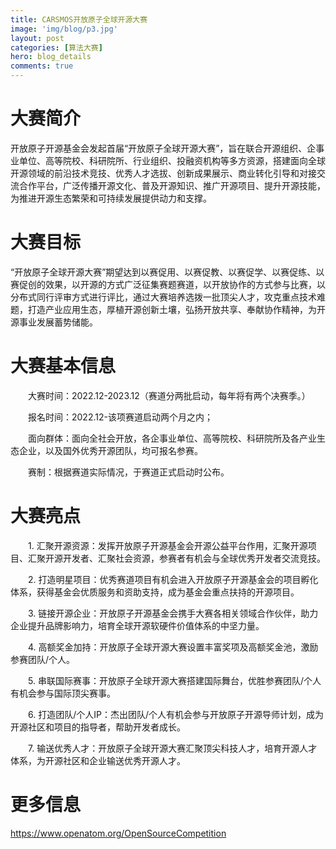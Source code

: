 ```yaml
---
title: CARSMOS开放原子全球开源大赛
image: 'img/blog/p3.jpg'
layout: post
categories: [算法大赛]
hero: blog_details
comments: true
---
```



# 大赛简介

开放原子开源基金会发起首届“开放原子全球开源大赛”，旨在联合开源组织、企事业单位、高等院校、科研院所、行业组织、投融资机构等多方资源，搭建面向全球开源领域的前沿技术竞技、优秀人才选拔、创新成果展示、商业转化引导和对接交流合作平台，广泛传播开源文化、普及开源知识、推广开源项目、提升开源技能，为推进开源生态繁荣和可持续发展提供动力和支撑。

# 大赛目标
“开放原子全球开源大赛”期望达到以赛促用、以赛促教、以赛促学、以赛促练、以赛促创的效果，以开源的方式广泛征集赛题赛道，以开放协作的方式参与比赛，以分布式同行评审方式进行评比，通过大赛培养选拨一批顶尖人才，攻克重点技术难题，打造产业应用生态，厚植开源创新土壤，弘扬开放共享、奉献协作精神，为开源事业发展蓄势储能。

# 大赛基本信息
  大赛时间：2022.12-2023.12（赛道分两批启动，每年将有两个决赛季。）

  报名时间：2022.12-该项赛道启动两个月之内；

  面向群体：面向全社会开放，各企事业单位、高等院校、科研院所及各产业生态企业，以及国外优秀开源团队，均可报名参赛。

  赛制：根据赛道实际情况，于赛道正式启动时公布。

# 大赛亮点
  1. 汇聚开源资源：发挥开放原子开源基金会开源公益平台作用，汇聚开源项目、汇聚开源开发者、汇聚社会资源，参赛者有机会与全球优秀开发者交流竞技。

  2. 打造明星项目：优秀赛道项目有机会进入开放原子开源基金会的项目孵化体系，获得基金会优质服务和资助支持，成为基金会重点扶持的开源项目。

  3. 链接开源企业：开放原子开源基金会携手大赛各相关领域合作伙伴，助力企业提升品牌影响力，培育全球开源软硬件价值体系的中坚力量。

  4. 高额奖金加持：开放原子全球开源大赛设置丰富奖项及高额奖金池，激励参赛团队/个人。

  5. 串联国际赛事：开放原子全球开源大赛搭建国际舞台，优胜参赛团队/个人有机会参与国际顶尖赛事。

  6. 打造团队/个人IP：杰出团队/个人有机会参与开放原子开源导师计划，成为开源社区和项目的指导者，帮助开发者成长。

  7. 输送优秀人才：开放原子全球开源大赛汇聚顶尖科技人才，培育开源人才体系，为开源社区和企业输送优秀开源人才。

# 更多信息

https://www.openatom.org/OpenSourceCompetition
